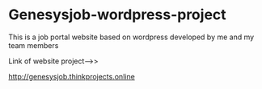 # Genesysjob-wordpress-project
This is a job portal website based on wordpress developed by me and my team members

Link of website project-->>


http://genesysjob.thinkprojects.online

